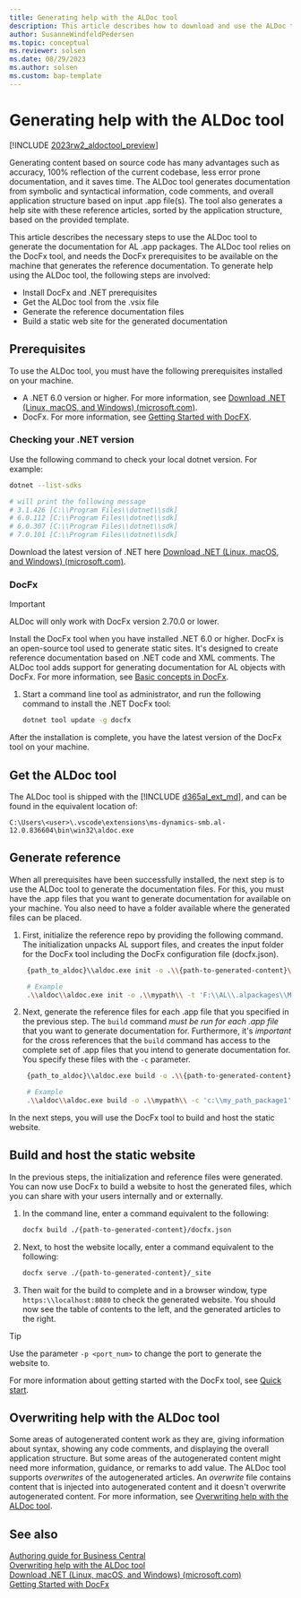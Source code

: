 ```yaml
---
title: Generating help with the ALDoc tool
description: This article describes how to download and use the ALDoc tool to generate reference help for first party apps for Business Central. 
author: SusanneWindfeldPedersen
ms.topic: conceptual
ms.reviewer: solsen
ms.date: 08/29/2023
ms.author: solsen
ms.custom: bap-template
---
```


# Generating help with the ALDoc tool

[!INCLUDE [2023rw2_aldoctool_preview](../developer/includes/2023rw2_aldoctool_preview.md)]

Generating content based on source code has many advantages such as accuracy, 100% reflection of the current codebase, less error prone documentation, and it saves time. The ALDoc tool generates documentation from symbolic and syntactical information, code comments, and overall application structure based on input .app file(s). The tool also generates a help site with these reference articles, sorted by the application structure, based on the provided template.

This article describes the necessary steps to use the ALDoc tool to generate the documentation for AL .app packages. The ALDoc tool relies on the DocFx tool, and needs the DocFx prerequisites to be available on the machine that generates the reference documentation. To generate help using the ALDoc tool, the following steps are involved: 

* Install DocFx and .NET prerequisites
* Get the ALDoc tool from the .vsix file
* Generate the reference documentation files
* Build a static web site for the generated documentation

## Prerequisites

To use the ALDoc tool, you must have the following prerequisites installed on your machine. 

- A .NET 6.0 version or higher. For more information, see [Download .NET (Linux, macOS, and Windows) (microsoft.com)](https://dotnet.microsoft.com/download).
- DocFx. For more information, see [Getting Started with DocFX](https://dotnet.github.io/docfx/index.html).

### Checking your .NET version

Use the following command to check your local dotnet version. For example:

```bash
dotnet --list-sdks

# will print the following message
# 3.1.426 [C:\\Program Files\\dotnet\\sdk]
# 6.0.112 [C:\\Program Files\\dotnet\\sdk]
# 6.0.307 [C:\\Program Files\\dotnet\\sdk]
# 7.0.101 [C:\\Program Files\\dotnet\\sdk]
```

Download the latest version of .NET here [Download .NET (Linux, macOS, and Windows) (microsoft.com)](https://dotnet.microsoft.com/en-us/download).

### DocFx

> [!IMPORTANT]  
> ALDoc will only work with DocFx version 2.70.0 or lower.

Install the DocFx tool when you have installed .NET 6.0 or higher. DocFx is an open-source tool used to generate static sites. It's designed to create reference documentation based on .NET code and XML comments. The ALDoc tool adds support for generating documentation for AL objects with DocFx. For more information, see [Basic concepts in DocFx](https://dotnet.github.io/docfx/docs/basic-concepts.html).

1. Start a command line tool as administrator, and run the following command to install the .NET DocFx tool:  
    ```bash
    dotnet tool update -g docfx
    ```

After the installation is complete, you have the latest version of the DocFx tool on your machine.

## Get the ALDoc tool

The ALDoc tool is shipped with the [!INCLUDE [d365al_ext_md](../includes/d365al_ext_md.md)], and can be found in the equivalent location of:  

```
C:\Users\<user>\.vscode\extensions\ms-dynamics-smb.al-12.0.836604\bin\win32\aldoc.exe
```

## Generate reference

When all prerequisites have been successfully installed, the next step is to use the ALDoc tool to generate the documentation files. For this, you must have the .app files that you want to generate documentation for available on your machine. You also need to have a folder available where the generated files can be placed.

1. First, initialize the reference repo by providing the following command. The initialization unpacks AL support files, and creates the input folder for the DocFx tool including the DocFx configuration file (docfx.json).  

    ```bash
     {path_to_aldoc}\\aldoc.exe init -o .\\{path-to-generated-content}\\ -t '{path_to_package1}','{path_to_package2}',...,'{path_to_package3}'
    ```
    ```bash
     # Example
     .\\aldoc\\aldoc.exe init -o .\\mypath\\ -t 'F:\\AL\\.alpackages\\Microsoft_System Application_23.0.00000.0.app'
    ```

2. Next, generate the reference files for each .app file that you specified in the previous step. The `build` command *must be run for each .app file* that you want to generate documentation for. Furthermore, it's *important* for the cross references that the `build` command has access to the complete set of .app files that you intend to generate documentation for. You specify these files with the `-c` parameter.

    ```bash
     {path_to_aldoc}\\aldoc.exe build -o .\\{path-to-generated-content}\\ -c '{path_to_package1}','{path_to_package2}',...,'{path_to_package3}' -s {path_to_package}
     ```
    ```bash
     # Example
     .\\aldoc\\aldoc.exe build -o .\\mypath\\ -c 'c:\\my_path_package1','c:\\my_path_package2','c:\\my_path_package3' -s 'F:\\AL\\.alpackages\\Microsoft_System Application_23.0.00000.0.app'
    ```

In the next steps, you will use the DocFx tool to build and host the static website.

## Build and host the static website

In the previous steps, the initialization and reference files were generated. You can now use DocFx to build a website to host the generated files, which you can share with your users internally and or externally. 

1. In the command line, enter a command equivalent to the following:  
    ```bash
    docfx build ./{path-to-generated-content}/docfx.json
    ```
2. Next, to host the website locally, enter a command equivalent to the following:  
    ```bash  
    docfx serve ./{path-to-generated-content}/_site
    ```
1. Then wait for the build to complete and in a browser window, type `https:\\localhost:8080` to check the generated website. You should now see the table of contents to the left, and the generated articles to the right. 

> [!TIP]  
> Use the parameter `-p <port_num>` to change the port to generate the website to.

For more information about getting started with the DocFx tool, see [Quick start](https://dotnet.github.io/docfx/index.html).

## Overwriting help with the ALDoc tool

Some areas of autogenerated content work as they are, giving information about syntax, showing any code comments, and displaying the overall application structure. But some areas of the autogenerated content might need more information, guidance, or remarks to add value. The ALDoc tool supports *overwrites* of the autogenerated articles. An *overwrite* file contains content that is injected into autogenerated content and it doesn't overwrite autogenerated content. For more information, see [Overwriting help with the ALDoc tool](help-aldoc-overwrites.md).

## See also

[Authoring guide for Business Central](writing-guide.md)  
[Overwriting help with the ALDoc tool](help-aldoc-overwrites.md)  
[Download .NET (Linux, macOS, and Windows) (microsoft.com)](https://dotnet.microsoft.com/download)  
[Getting Started with DocFx](https://dotnet.github.io/docfx/tutorial/docfx_getting_started.html)  